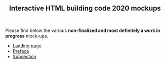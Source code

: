 
  
<h2 align="center">Interactive HTML building code 2020 mockups</h2>

<br />


<p>Please find below the various <strong>non-finalized and most definitely a work in progress</strong> mock-ups.</p>
<ul>
    <li><a href="https://marcmeth.github.io/2020-HTML-Building-Codes-Mockups/landing.html">Landing page</a></li>
    <li><a href="https://marcmeth.github.io/2020-HTML-Building-Codes-Mockups/mock1.html">Preface</a></li>
    <li><a href="https://marcmeth.github.io/2020-HTML-Building-Codes-Mockups/section11.html">Subsection</a></li>
</ul>

<!-- ABOUT THE PROJECT 
## About The Project

Updating the intent statements to make them more accessible to people with visual impairments. 

<!-- ROADMAP 
## Roadmap

* Filter for large list of intents
* Focus changes to iframe on nav link click

-->










